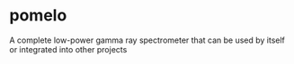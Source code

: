 # pomelo
A complete low-power gamma ray spectrometer that can be used by itself or integrated into other projects
